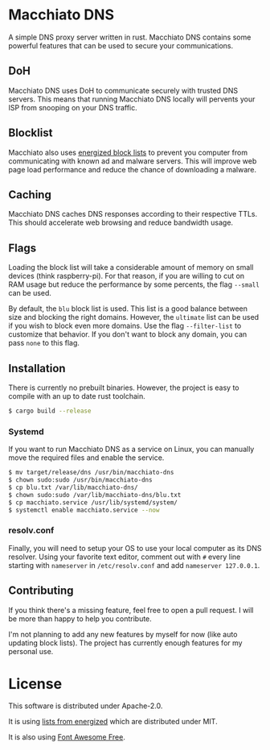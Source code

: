 # Macchiato DNS
A simple DNS proxy server written in rust. Macchiato DNS contains some powerful features that can be used to secure your
communications.

## DoH
Macchiato DNS uses DoH to communicate securely with trusted DNS servers. This means that running Macchiato DNS locally
will pervents your ISP from snooping on your DNS traffic.

## Blocklist
Macchiato also uses [energized block lists](https://github.com/EnergizedProtection/block) to prevent you computer from
communicating with known ad and malware servers. This will improve web page load performance and reduce the chance of
downloading a malware.

## Caching
Macchiato DNS caches DNS responses according to their respective TTLs. This should accelerate web browsing and reduce
bandwidth usage.

## Flags
Loading the block list will take a considerable amount of memory on small devices (think raspberry-pi). For that reason,
if you are willing to cut on RAM usage but reduce the performance by some percents, the flag `--small` can be used.

By default, the `blu` block list is used. This list is a good balance between size and blocking the right domains.
However, the `ultimate` list can be used if you wish to block even more domains. Use the flag `--filter-list` to
customize that behavior. If you don't want to block any domain, you can pass `none` to this flag.

## Installation
There is currently no prebuilt binaries. However, the project is easy to compile with an up to date rust toolchain.
```bash
$ cargo build --release
```

### Systemd
If you want to run Macchiato DNS as a service on Linux, you can manually move the required files and enable the service.

```bash
$ mv target/release/dns /usr/bin/macchiato-dns
$ chown sudo:sudo /usr/bin/macchiato-dns
$ cp blu.txt /var/lib/macchiato-dns/
$ chown sudo:sudo /var/lib/macchiato-dns/blu.txt
$ cp macchiato.service /usr/lib/systemd/system/
$ systemctl enable macchiato.service --now
```

### resolv.conf
Finally, you will need to setup your OS to use your local computer as its DNS resolver. Using your favorite text editor,
comment out with `#` every line starting with `nameserver` in `/etc/resolv.conf` and add `nameserver 127.0.0.1`.

## Contributing
If you think there's a missing feature, feel free to open a pull request. I will be more than happy to help you
contribute.

I'm not planning to add any new features by myself for now (like auto updating block lists). The project has currently
enough features for my personal use.

# License
This software is distributed under Apache-2.0.

It is using [lists from energized](https://github.com/EnergizedProtection/block) which are distributed under MIT.

It is also using [Font Awesome Free](https://fontawesome.com/license).
